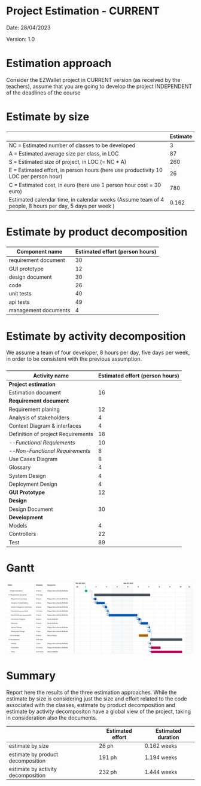 # Project Estimation - CURRENT
Date: 28/04/2023

Version: 1.0


# Estimation approach
Consider the EZWallet  project in CURRENT version (as received by the teachers), assume that you are going to develop the project INDEPENDENT of the deadlines of the course
# Estimate by size

<!---
    user: 165 LOC -> 473 LOC w/test
        - auth.js = (15 + 49 + 37 + 18) LOC = 119 LOC
        - users.js = 26 LOC
        - User.js = 20 LOC
        test:
            - auth.test.js = 240 LOC
            - users.test.js = 68 LOC
    
    category: 31 LOC -> 80 LOC w/test
        - controller.js = (10 + 10) LOC = 20 LOC
        - model.js = 11 LOC
        test:
            - controller.test.js = 49 LOC
    
    transaction: 64 LOC -> 193 LOC w/test
        - controller.js = (10 + 7 + 8 + 22) LOC = 47 LOC
        - model.js = 17 LOC
        test:
            - controller.test.js = 129 LOC
    
    TOT: 260 -> 746 w/test        AVG: 86.7 -> 248.7 w/test


    calendar weeks in this case: 160ph x week
--->

### 
|             | Estimate                        |             
| ----------- | ------------------------------- |  
| NC =  Estimated number of classes to be developed   |             3               |             
| A = Estimated average size per class, in LOC       |             87                | 
| S = Estimated size of project, in LOC (= NC * A) | 260 |
| E = Estimated effort, in person hours (here use productivity 10 LOC per person hour)  |               26                       |   
| C = Estimated cost, in euro (here use 1 person hour cost = 30 euro) | 780 | 
| Estimated calendar time, in calendar weeks (Assume team of 4 people, 8 hours per day, 5 days per week ) |       0.162             |               

# Estimate by product decomposition

### 
|         Component name    | Estimated effort (person hours)   |             
| ----------- | ------------------------------- | 
| requirement document    | 30 |
| GUI prototype | 12 |
| design document | 30 |
| code | 26 |
| unit tests | 40 |
| api tests | 49 |
| management documents  | 4 |



# Estimate by activity decomposition

We assume a team of four developer, 8 hours per day, five days per week, in order to be consistent with the previous assumption. 
### 
|         Activity name    | Estimated effort (person hours)   |             
| ----------- | ------------------------------- |
| **Project estimation** |  |
| Estimation document | 16 |
| **Requirement document** | |
| Requirement planing | 12 |
| Analysis of stakeholders | 4 |
| Context Diagram & interfaces | 4 |
| Definition of project Requirements | 18 |
| --*Functional Requiements* | 10 |
| --*Non-Functional Requirements* | 8 |
| Use Cases Diagram | 8 |
| Glossary | 4 |
| System Design | 4 |
| Deployment Design | 4 |
| **GUI Prototype** | 12 |
| **Design** | |
| Design Document | 30 |
| **Development** | |
| Models | 4 |
| Controllers | 22 |    
| Test | 89 |

# Gantt


![gantt_chart](images\V1\gantt_chart.png)

# Summary

Report here the results of the three estimation approaches. While the estimate by size is considering just the size and effort related to the code associated with the classes, estimate by product decomposition and estimate by activity decompositon have a global view of the project, taking in consideration also the documents. 

|             | Estimated effort                        |   Estimated duration |          
| ----------- | ------------------------------- | ---------------|
| estimate by size | 26 ph | 0.162 weeks |
| estimate by product decomposition | 191 ph | 1.194 weeks |
| estimate by activity decomposition | 232 ph | 1.444 weeks |